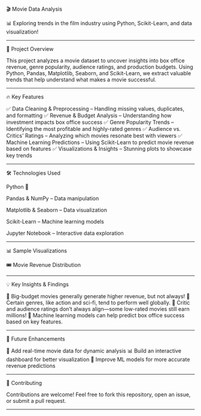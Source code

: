 🎬 Movie Data Analysis

📊 Exploring trends in the film industry using Python, Scikit-Learn, and data visualization!


---

🚀 Project Overview

This project analyzes a movie dataset to uncover insights into box office revenue, genre popularity, audience ratings, and production budgets. Using Python, Pandas, Matplotlib, Seaborn, and Scikit-Learn, we extract valuable trends that help understand what makes a movie successful.


---

🔥 Key Features

✅ Data Cleaning & Preprocessing – Handling missing values, duplicates, and formatting
✅ Revenue & Budget Analysis – Understanding how investment impacts box office success
✅ Genre Popularity Trends – Identifying the most profitable and highly-rated genres
✅ Audience vs. Critics' Ratings – Analyzing which movies resonate best with viewers
✅ Machine Learning Predictions – Using Scikit-Learn to predict movie revenue based on features
✅ Visualizations & Insights – Stunning plots to showcase key trends


---

🛠 Technologies Used

Python 🐍

Pandas & NumPy – Data manipulation

Matplotlib & Seaborn – Data visualization

Scikit-Learn – Machine learning models

Jupyter Notebook – Interactive data exploration



---


📊 Sample Visualizations

🎟 Movie Revenue Distribution

---

💡 Key Insights & Findings

🔹 Big-budget movies generally generate higher revenue, but not always!
🔹 Certain genres, like action and sci-fi, tend to perform well globally.
🔹 Critic and audience ratings don’t always align—some low-rated movies still earn millions!
🔹 Machine learning models can help predict box office success based on key features.


---

🎯 Future Enhancements

🚀 Add real-time movie data for dynamic analysis
📊 Build an interactive dashboard for better visualization
🤖 Improve ML models for more accurate revenue predictions


---

🤝 Contributing

Contributions are welcome! Feel free to fork this repository, open an issue, or submit a pull request.


---

